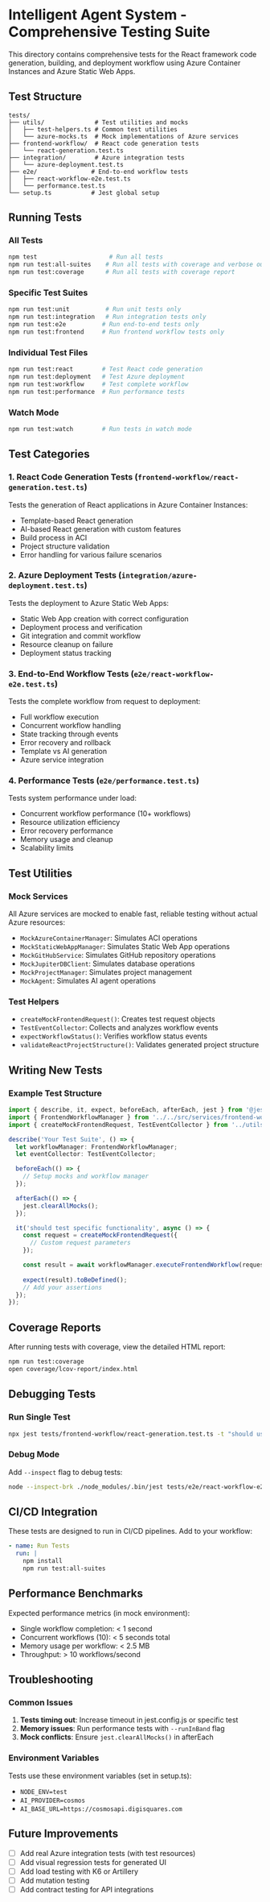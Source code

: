# Intelligent Agent System - Comprehensive Testing Suite

This directory contains comprehensive tests for the React framework code generation, building, and deployment workflow using Azure Container Instances and Azure Static Web Apps.

## Test Structure

```
tests/
├── utils/              # Test utilities and mocks
│   ├── test-helpers.ts # Common test utilities
│   └── azure-mocks.ts  # Mock implementations of Azure services
├── frontend-workflow/  # React code generation tests
│   └── react-generation.test.ts
├── integration/        # Azure integration tests
│   └── azure-deployment.test.ts
├── e2e/               # End-to-end workflow tests
│   ├── react-workflow-e2e.test.ts
│   └── performance.test.ts
└── setup.ts           # Jest global setup

```

## Running Tests

### All Tests
```bash
npm test                    # Run all tests
npm run test:all-suites    # Run all tests with coverage and verbose output
npm run test:coverage      # Run all tests with coverage report
```

### Specific Test Suites
```bash
npm run test:unit          # Run unit tests only
npm run test:integration   # Run integration tests only
npm run test:e2e          # Run end-to-end tests only
npm run test:frontend     # Run frontend workflow tests only
```

### Individual Test Files
```bash
npm run test:react        # Test React code generation
npm run test:deployment   # Test Azure deployment
npm run test:workflow     # Test complete workflow
npm run test:performance  # Run performance tests
```

### Watch Mode
```bash
npm run test:watch        # Run tests in watch mode
```

## Test Categories

### 1. React Code Generation Tests (`frontend-workflow/react-generation.test.ts`)
Tests the generation of React applications in Azure Container Instances:
- Template-based React generation
- AI-based React generation with custom features
- Build process in ACI
- Project structure validation
- Error handling for various failure scenarios

### 2. Azure Deployment Tests (`integration/azure-deployment.test.ts`)
Tests the deployment to Azure Static Web Apps:
- Static Web App creation with correct configuration
- Deployment process and verification
- Git integration and commit workflow
- Resource cleanup on failure
- Deployment status tracking

### 3. End-to-End Workflow Tests (`e2e/react-workflow-e2e.test.ts`)
Tests the complete workflow from request to deployment:
- Full workflow execution
- Concurrent workflow handling
- State tracking through events
- Error recovery and rollback
- Template vs AI generation
- Azure service integration

### 4. Performance Tests (`e2e/performance.test.ts`)
Tests system performance under load:
- Concurrent workflow performance (10+ workflows)
- Resource utilization efficiency
- Error recovery performance
- Memory usage and cleanup
- Scalability limits

## Test Utilities

### Mock Services
All Azure services are mocked to enable fast, reliable testing without actual Azure resources:
- `MockAzureContainerManager`: Simulates ACI operations
- `MockStaticWebAppManager`: Simulates Static Web App operations
- `MockGitHubService`: Simulates GitHub repository operations
- `MockJupiterDBClient`: Simulates database operations
- `MockProjectManager`: Simulates project management
- `MockAgent`: Simulates AI agent operations

### Test Helpers
- `createMockFrontendRequest()`: Creates test request objects
- `TestEventCollector`: Collects and analyzes workflow events
- `expectWorkflowStatus()`: Verifies workflow status events
- `validateReactProjectStructure()`: Validates generated project structure

## Writing New Tests

### Example Test Structure
```typescript
import { describe, it, expect, beforeEach, afterEach, jest } from '@jest/globals';
import { FrontendWorkflowManager } from '../../src/services/frontend-workflow-manager';
import { createMockFrontendRequest, TestEventCollector } from '../utils/test-helpers';

describe('Your Test Suite', () => {
  let workflowManager: FrontendWorkflowManager;
  let eventCollector: TestEventCollector;

  beforeEach(() => {
    // Setup mocks and workflow manager
  });

  afterEach(() => {
    jest.clearAllMocks();
  });

  it('should test specific functionality', async () => {
    const request = createMockFrontendRequest({
      // Custom request parameters
    });

    const result = await workflowManager.executeFrontendWorkflow(request);
    
    expect(result).toBeDefined();
    // Add your assertions
  });
});
```

## Coverage Reports

After running tests with coverage, view the detailed HTML report:
```bash
npm run test:coverage
open coverage/lcov-report/index.html
```

## Debugging Tests

### Run Single Test
```bash
npx jest tests/frontend-workflow/react-generation.test.ts -t "should use React template"
```

### Debug Mode
Add `--inspect` flag to debug tests:
```bash
node --inspect-brk ./node_modules/.bin/jest tests/e2e/react-workflow-e2e.test.ts
```

## CI/CD Integration

These tests are designed to run in CI/CD pipelines. Add to your workflow:

```yaml
- name: Run Tests
  run: |
    npm install
    npm run test:all-suites
```

## Performance Benchmarks

Expected performance metrics (in mock environment):
- Single workflow completion: < 1 second
- Concurrent workflows (10): < 5 seconds total
- Memory usage per workflow: < 2.5 MB
- Throughput: > 10 workflows/second

## Troubleshooting

### Common Issues

1. **Tests timing out**: Increase timeout in jest.config.js or specific test
2. **Memory issues**: Run performance tests with `--runInBand` flag
3. **Mock conflicts**: Ensure `jest.clearAllMocks()` in afterEach

### Environment Variables

Tests use these environment variables (set in setup.ts):
- `NODE_ENV=test`
- `AI_PROVIDER=cosmos`
- `AI_BASE_URL=https://cosmosapi.digisquares.com`

## Future Improvements

- [ ] Add real Azure integration tests (with test resources)
- [ ] Add visual regression tests for generated UI
- [ ] Add load testing with K6 or Artillery
- [ ] Add mutation testing
- [ ] Add contract testing for API integrations